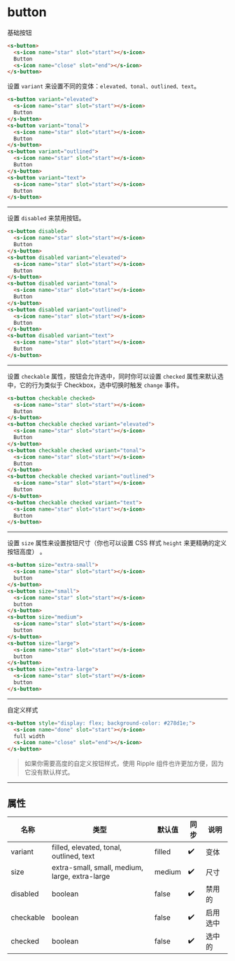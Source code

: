 # button

基础按钮

```html preview
<s-button>
  <s-icon name="star" slot="start"></s-icon>
  Button
  <s-icon name="close" slot="end"></s-icon>
</s-button>
```

设置 `variant` 来设置不同的变体：`elevated、tonal、outlined、text`。

```html preview
<s-button variant="elevated">
  <s-icon name="star" slot="start"></s-icon>
  Button
</s-button>
<s-button variant="tonal">
  <s-icon name="star" slot="start"></s-icon>
  Button
</s-button>
<s-button variant="outlined">
  <s-icon name="star" slot="start"></s-icon>
  Button
</s-button>
<s-button variant="text">
  <s-icon name="star" slot="start"></s-icon>
  Button
</s-button>
```

---

设置 `disabled` 来禁用按钮。

```html preview
<s-button disabled> 
  <s-icon name="star" slot="start"></s-icon>
  Button
</s-button>
<s-button disabled variant="elevated">
  <s-icon name="star" slot="start"></s-icon>
  Button
</s-button>
<s-button disabled variant="tonal"> 
  <s-icon name="star" slot="start"></s-icon>
  Button
</s-button>
<s-button disabled variant="outlined">
  <s-icon name="star" slot="start"></s-icon>
  Button
</s-button>
<s-button disabled variant="text">
  <s-icon name="star" slot="start"></s-icon>
  Button
</s-button>
```

---

设置 `checkable` 属性，按钮会允许选中，同时你可以设置 `checked` 属性来默认选中，它的行为类似于 Checkbox，选中切换时触发 `change` 事件。

```html preview
<s-button checkable checked>
  <s-icon name="star" slot="start"></s-icon>
  Button
</s-button>
<s-button checkable checked variant="elevated">
  <s-icon name="star" slot="start"></s-icon>
  Button
</s-button>
<s-button checkable checked variant="tonal">
  <s-icon name="star" slot="start"></s-icon>
  Button
</s-button>
<s-button checkable checked variant="outlined">
  <s-icon name="star" slot="start"></s-icon>
  Button
</s-button>
<s-button checkable checked variant="text">
  <s-icon name="star" slot="start"></s-icon>
  Button
</s-button>
```

---

设置 `size` 属性来设置按钮尺寸（你也可以设置 CSS 样式 `height` 来更精确的定义按钮高度） 。

```html preview
<s-button size="extra-small"> 
  <s-icon name="star" slot="start"></s-icon>
  button
</s-button>
<s-button size="small"> 
  <s-icon name="star" slot="start"></s-icon>
  button
</s-button>
<s-button size="medium"> 
  <s-icon name="star" slot="start"></s-icon>
  button
</s-button>
<s-button size="large"> 
  <s-icon name="star" slot="start"></s-icon>
  button
</s-button>
<s-button size="extra-large"> 
  <s-icon name="star" slot="start"></s-icon>
  button
</s-button>
```

---

自定义样式

```html preview
<s-button style="display: flex; background-color: #278d1e;"> 
  <s-icon name="done" slot="start"></s-icon>
  full width
  <s-icon name="close" slot="end"></s-icon>
</s-button>
```

> 如果你需要高度的自定义按钮样式，使用 Ripple 组件也许更加方便，因为它没有默认样式。

---

## 属性

| 名称      | 类型                                           | 默认值 | 同步 | 说明     |
| --------- | ---------------------------------------------- | ------ | ---- | -------- |
| variant   | filled, elevated, tonal, outlined, text        | filled | ✔️ | 变体     |
| size      | extra-small, small, medium, large, extra-large | medium | ✔️ | 尺寸     |
| disabled  | boolean                                        | false  | ✔️ | 禁用的   |
| checkable | boolean                                        | false  | ✔️ | 启用选中 |
| checked   | boolean                                        | false  | ✔️ | 选中的   |
